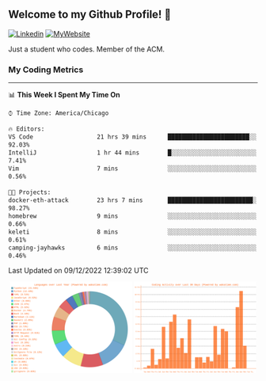 ## Welcome to my Github Profile! 👋

[![Linkedin](https://img.shields.io/badge/LinkedIn-0077B5?style=for-the-badge&logo=linkedin&logoColor=white)](https://www.linkedin.com/in/mkeleti)   [![MyWebsite](https://img.shields.io/badge/website-000000?style=for-the-badge&logo=About.me&logoColor=white)](https://mkeleti.com)

Just a student who codes. Member of the ACM.

### My Coding Metrics

---

<!--START_SECTION:waka-->
📊 **This Week I Spent My Time On** 

```text
⌚︎ Time Zone: America/Chicago

🔥 Editors: 
VS Code                  21 hrs 39 mins      ███████████████████████░░   92.03% 
IntelliJ                 1 hr 44 mins        █░░░░░░░░░░░░░░░░░░░░░░░░   7.41% 
Vim                      7 mins              ░░░░░░░░░░░░░░░░░░░░░░░░░   0.56%

🐱‍💻 Projects: 
docker-eth-attack        23 hrs 7 mins       ████████████████████████░   98.27% 
homebrew                 9 mins              ░░░░░░░░░░░░░░░░░░░░░░░░░   0.66% 
keleti                   8 mins              ░░░░░░░░░░░░░░░░░░░░░░░░░   0.61% 
camping-jayhawks         6 mins              ░░░░░░░░░░░░░░░░░░░░░░░░░   0.46%

```


 Last Updated on 09/12/2022 12:39:02 UTC
<!--END_SECTION:waka-->

<p align="center" >
<img width="49%" alt="My most used Languages" src="assets/waka-langs.svg"/>
<img width="49%" alt="My activity over last month" src="assets/waka-activs.svg"/>
</p>
